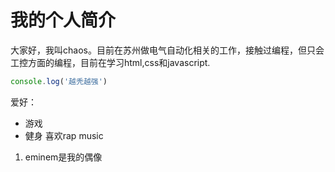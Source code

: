 # 我的个人简介
大家好，我叫chaos。目前在苏州做电气自动化相关的工作，接触过编程，但只会工控方面的编程，目前在学习html,css和javascript.
```javascript
console.log('越秃越强')
```
爱好：
* 游戏
* 健身
喜欢rap music
1. eminem是我的偶像
